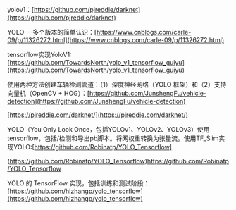yolov1：[https://github.com/pjreddie/darknet](https://github.com/pjreddie/darknet)

YOLO---多个版本的简单认识：[https://www.cnblogs.com/carle-09/p/11326272.html](https://www.cnblogs.com/carle-09/p/11326272.html)

tensorflow实现YoloV1:[https://github.com/TowardsNorth/yolo_v1_tensorflow_guiyu](https://github.com/TowardsNorth/yolo_v1_tensorflow_guiyu)

使用两种方法创建车辆检测管道：（1）深度神经网络（YOLO 框架）和（2）支持向量机（OpenCV + HOG）：[https://github.com/JunshengFu/vehicle-detection](https://github.com/JunshengFu/vehicle-detection)

[https://pjreddie.com/darknet/](https://pjreddie.com/darknet/)

YOLO（You Only Look Once，包括YOLOv1、YOLOv2、YOLOv3）使用tensorflow，包括/检测和导出pb脚本。将网权重转换为张量流。使用TF_Slim实现YOLO:[https://github.com/Robinatp/YOLO_Tensorflow]

(https://github.com/Robinatp/YOLO_Tensorflow)https://github.com/Robinatp/YOLO_Tensorflow

YOLO 的 TensorFlow 实现，包括训练和测试阶段：[https://github.com/hizhangp/yolo_tensorflow](https://github.com/hizhangp/yolo_tensorflow)
